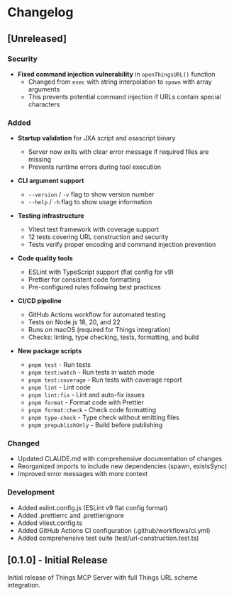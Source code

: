 # Changelog

## [Unreleased]

### Security
- **Fixed command injection vulnerability** in `openThingsURL()` function
  - Changed from `exec` with string interpolation to `spawn` with array arguments
  - This prevents potential command injection if URLs contain special characters

### Added
- **Startup validation** for JXA script and osascript binary
  - Server now exits with clear error message if required files are missing
  - Prevents runtime errors during tool execution

- **CLI argument support**
  - `--version` / `-v` flag to show version number
  - `--help` / `-h` flag to show usage information

- **Testing infrastructure**
  - Vitest test framework with coverage support
  - 12 tests covering URL construction and security
  - Tests verify proper encoding and command injection prevention

- **Code quality tools**
  - ESLint with TypeScript support (flat config for v9)
  - Prettier for consistent code formatting
  - Pre-configured rules following best practices

- **CI/CD pipeline**
  - GitHub Actions workflow for automated testing
  - Tests on Node.js 18, 20, and 22
  - Runs on macOS (required for Things integration)
  - Checks: linting, type checking, tests, formatting, and build

- **New package scripts**
  - `pnpm test` - Run tests
  - `pnpm test:watch` - Run tests in watch mode
  - `pnpm test:coverage` - Run tests with coverage report
  - `pnpm lint` - Lint code
  - `pnpm lint:fix` - Lint and auto-fix issues
  - `pnpm format` - Format code with Prettier
  - `pnpm format:check` - Check code formatting
  - `pnpm type-check` - Type check without emitting files
  - `pnpm prepublishOnly` - Build before publishing

### Changed
- Updated CLAUDE.md with comprehensive documentation of changes
- Reorganized imports to include new dependencies (spawn, existsSync)
- Improved error messages with more context

### Development
- Added eslint.config.js (ESLint v9 flat config format)
- Added .prettierrc and .prettierignore
- Added vitest.config.ts
- Added GitHub Actions CI configuration (.github/workflows/ci.yml)
- Added comprehensive test suite (test/url-construction.test.ts)

## [0.1.0] - Initial Release

Initial release of Things MCP Server with full Things URL scheme integration.
